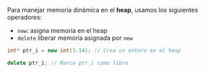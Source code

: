 Para manejar memoria dinámica en el **heap**, usamos los siguientes operadores:

- `new`: asigna memoria en el heap
- `delete` liberar memoria asignada por `new`

```cpp
int* ptr_i = new int(3.14); // Crea un entero en el heap

delete ptr_i; // Marca ptr_i como libre
```